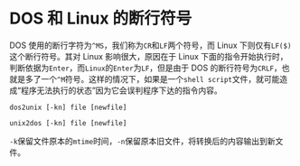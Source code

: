 # DOS 和 Linux 的断行符号

DOS 使用的断行字符为`^MS`，我们称为`CR`和`LF`两个符号，而 Linux 下则仅有`LF($)`这个断行符号。其对 Linux 影响很大，原因在于 Linux 下面的指令开始执行时，判断依据为`Enter`，而`Linux`的`Enter`为`LF`，但是由于 DOS 的断行符号为`CRLF`，也就是多了一个`^M`符号。这样的情况下，如果是一个`shell script`文件，就可能造成“程序无法执行的状态”因为它会误判程序下达的指令内容。

`dos2unix [-kn] file [newfile]`

`unix2dos [-kn] file [newfile]`

`-k`保留文件原本的`mtime`时间，`-n`保留原本旧文件，将转换后的内容输出到新文件。